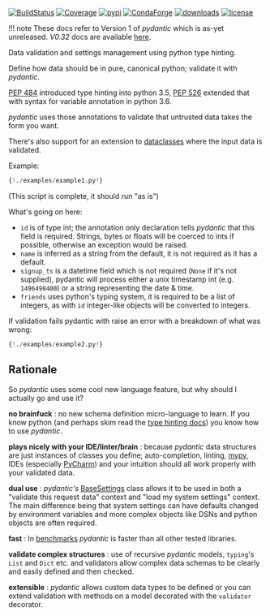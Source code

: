 [![BuildStatus](https://travis-ci.org/samuelcolvin/pydantic.svg?branch=master)](https://travis-ci.org/samuelcolvin/pydantic)
[![Coverage](https://codecov.io/gh/samuelcolvin/pydantic/branch/master/graph/badge.svg)](https://codecov.io/gh/samuelcolvin/pydantic)
[![pypi](https://img.shields.io/pypi/v/pydantic.svg)](https://pypi.python.org/pypi/pydantic)
[![CondaForge](https://img.shields.io/conda/v/conda-forge/pydantic.svg)](https://anaconda.org/conda-forge/pydantic)
[![downloads](https://img.shields.io/pypi/dm/pydantic.svg)](https://pypistats.org/packages/pydantic)
[![license](https://img.shields.io/github/license/samuelcolvin/pydantic.svg)](https://github.com/samuelcolvin/pydantic/blob/master/LICENSE)

!!! note
    These docs refer to Version 1 of *pydantic* which is as-yet unreleased. *V0.32* docs are available
    [here](https://5d5d36c5b8219300085d081b--pydantic-docs.netlify.com).

Data validation and settings management using python type hinting.

Define how data should be in pure, canonical python; validate it with *pydantic*.

[PEP 484](https://www.python.org/dev/peps/pep-0484/) introduced type hinting into python 3.5,
[PEP 526](https://www.python.org/dev/peps/pep-0526/) extended that with syntax for variable annotation in python 3.6.

*pydantic* uses those annotations to validate that untrusted data takes the form you want.

There's also support for an extension to [dataclasses](https://docs.python.org/3/library/dataclasses.html)
where the input data is validated.

Example:

```py
{!./examples/example1.py!}
```

(This script is complete, it should run "as is")

What's going on here:

* `id` is of type int; the annotation only declaration tells *pydantic* that this field is required. Strings,
  bytes or floats will be coerced to ints if possible, otherwise an exception would be raised.
* `name` is inferred as a string from the default, it is not required as it has a default.
* `signup_ts` is a datetime field which is not required (``None`` if it's not supplied), pydantic will process
  either a unix timestamp int (e.g. `1496498400`) or a string representing the date & time.
* `friends` uses python's typing system, it is required to be a list of integers, as with `id` integer-like objects
  will be converted to integers.

If validation fails pydantic with raise an error with a breakdown of what was wrong:

```py
{!./examples/example2.py!}
```

## Rationale


So *pydantic* uses some cool new language feature, but why should I actually go and use it?

**no brainfuck**
: no new schema definition micro-language to learn. If you know python (and perhaps skim read the
  [type hinting docs](https://docs.python.org/3/library/typing.html)) you know how to use *pydantic*.

**plays nicely with your IDE/linter/brain**
: because *pydantic* data structures are just instances of classes you define; auto-completion, linting,
  [mypy](usage.md#usage_mypy), IDEs (especially [PyCharm](pycharm_plugin.md)) and your intuition should all work properly with your validated data.

**dual use**
: *pydantic's* [BaseSettings](usage.md#settings) class allows it to be used in both a "validate this request data"
  context and "load my system settings" context. The main difference being that system settings can have defaults
  changed by environment variables and more complex objects like DSNs and python objects are often required.

**fast**
: In [benchmarks](benchmarks.md) *pydantic* is faster than all other tested libraries.

**validate complex structures**
: use of recursive *pydantic* models, `typing`'s `List` and `Dict` etc. and validators allow
  complex data schemas to be clearly and easily defined and then checked.

**extensible**
: *pydantic* allows custom data types to be defined or you can extend validation with methods on a model decorated
  with the `validator` decorator.
